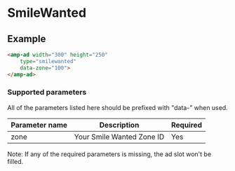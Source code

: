 <!---
Copyright 2015 The AMP HTML Authors. All Rights Reserved.

Licensed under the Apache License, Version 2.0 (the "License");
you may not use this file except in compliance with the License.
You may obtain a copy of the License at

      http://www.apache.org/licenses/LICENSE-2.0

Unless required by applicable law or agreed to in writing, software
distributed under the License is distributed on an "AS-IS" BASIS,
WITHOUT WARRANTIES OR CONDITIONS OF ANY KIND, either express or implied.
See the License for the specific language governing permissions and
limitations under the License.
-->

# SmileWanted

## Example

```html
<amp-ad width="300" height="250"
    type="smilewanted"
    data-zone="100">
</amp-ad>
```

### Supported parameters

All of the parameters listed here should be prefixed with "data-" when used.

| Parameter name | Description                         | Required |
|----------------|-------------------------------------|----------|
| zone           | Your Smile Wanted Zone ID           | Yes      |

Note: If any of the required parameters is missing, the ad slot won't be filled.
